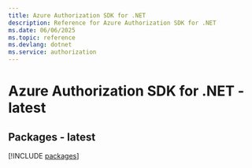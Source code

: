 ```yaml
---
title: Azure Authorization SDK for .NET
description: Reference for Azure Authorization SDK for .NET
ms.date: 06/06/2025
ms.topic: reference
ms.devlang: dotnet
ms.service: authorization
---
```

# Azure Authorization SDK for .NET - latest
## Packages - latest
[!INCLUDE [packages](authorization-index.md)]